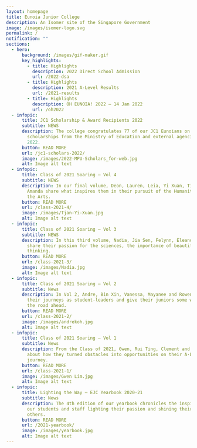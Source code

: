 ```yaml
---
layout: homepage
title: Eunoia Junior College
description: An Isomer site of the Singapore Government
image: /images/isomer-logo.svg
permalink: /
notification: ""
sections:
  - hero:
      background: /images/gif-maker.gif
      key_highlights:
        - title: Highlights
          description: 2022 Direct School Admission
          url: /2022-dsa
        - title: Highlights
          description: 2021 A-Level Results
          url: /2021-results
        - title: Highlights
          description: OH EUNOIA! 2022 – 14 Jan 2022
          url: /oh2022
  - infopic:
      title: JC1 Scholarship & Award Recipients 2022
      subtitle: NEWS
      description: The college congratulates 77 of our JC1 Eunoians on being awarded
        scholarships from the Ministry of Education and external agencies in
        2022.
      button: READ MORE
      url: /jc1-scholars-2022/
      image: /images/2022-MPU-Scholars_for-web.jpg
      alt: Image alt text
  - infopic:
      title: Class of 2021 Soaring – Vol 4
      subtitle: NEWS
      description: In our final volume, Deon, Lauren, Leia, Yi Xuan, Tiantian and
        Amanda share what inspires them in their pursuit of the Humanities and
        the Arts.
      button: READ MORE
      url: /class-2021-4/
      image: /images/Tjan-Yi-Xuan.jpg
      alt: Image alt text
  - infopic:
      title: Class of 2021 Soaring – Vol 3
      subtitle: NEWS
      description: In this third volume, Nadia, Jia Sen, Felynn, Eleanor and Yanisa
        share their passion for the sciences, the importance of beautiful
        thinking.
      button: READ MORE
      url: /class-2021-3/
      image: /images/Nadia.jpg
      alt: Image alt text
  - infopic:
      title: Class of 2021 Soaring – Vol 2
      subtitle: News
      description: In Vol 2, Andre, Bin Xin, Vanessa, Mayanee and Rowena reflect on
        their journeys as student-leaders and give their juniors some wisdom for
        the road ahead.
      button: READ MORE
      url: /class-2021-2/
      image: /images/andrekoh.jpg
      alt: Image alt text
  - infopic:
      title: Class of 2021 Soaring – Vol 1
      subtitle: News
      description: From the Class of 2021, Gwen, Rui Ting, Clement and E-Xuan tell us
        about how they turned obstacles into opportunities on their A-Level
        journey.
      button: READ MORE
      url: /class-2021-1/
      image: /images/Gwen Lim.jpg
      alt: Image alt text
  - infopic:
      title: Lighting the Way – EJC Yearbook 2020-21
      subtitle: News
      description: The 4th edition of our yearbook chronicles the inspiring stories of
        our students and staff lighting their passion and shining their light on
        others.
      button: READ MORE
      url: /2021-yearbook/
      image: /images/yearbook.jpg
      alt: Image alt text
---
```

